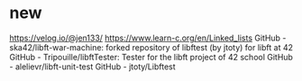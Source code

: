 # new

https://velog.io/@jen133/
https://www.learn-c.org/en/Linked_lists
GitHub - ska42/libft-war-machine: forked repository of libftest (by jtoty) for libft at 42
GitHub - Tripouille/libftTester: Tester for the libft project of 42 school
GitHub - alelievr/libft-unit-test
GitHub - jtoty/Libftest
